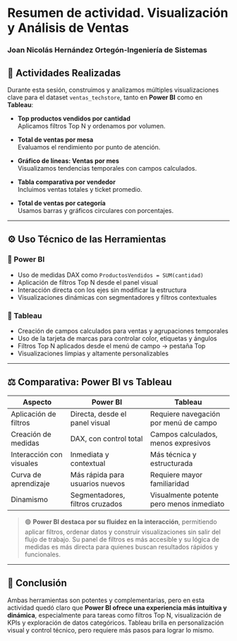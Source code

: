 # Resumen de actividad. Visualización y Análisis de Ventas

### Joan Nicolás Hernández Ortegón-Ingeniería de Sistemas

## 🧩 Actividades Realizadas

Durante esta sesión, construimos y analizamos múltiples visualizaciones clave para el dataset `ventas_techstore`, tanto en **Power BI** como en **Tableau**:

- **Top productos vendidos por cantidad**  
  Aplicamos filtros Top N y ordenamos por volumen.

- **Total de ventas por mesa**  
  Evaluamos el rendimiento por punto de atención.

- **Gráfico de líneas: Ventas por mes**  
  Visualizamos tendencias temporales con campos calculados.

- **Tabla comparativa por vendedor**  
  Incluimos ventas totales y ticket promedio.

- **Total de ventas por categoría**  
  Usamos barras y gráficos circulares con porcentajes.

---

## ⚙️ Uso Técnico de las Herramientas

### 🔹 Power BI

- Uso de medidas DAX como `ProductosVendidos = SUM(cantidad)`
- Aplicación de filtros Top N desde el panel visual
- Interacción directa con los ejes sin modificar la estructura
- Visualizaciones dinámicas con segmentadores y filtros contextuales

### 🔹 Tableau

- Creación de campos calculados para ventas y agrupaciones temporales
- Uso de la tarjeta de marcas para controlar color, etiquetas y ángulos
- Filtros Top N aplicados desde el menú de campo → pestaña Top
- Visualizaciones limpias y altamente personalizables

---

## ⚖️ Comparativa: Power BI vs Tableau

| Aspecto                  | Power BI                              | Tableau                                 |
|--------------------------|----------------------------------------|------------------------------------------|
| Aplicación de filtros    | Directa, desde el panel visual         | Requiere navegación por menú de campo    |
| Creación de medidas      | DAX, con control total                 | Campos calculados, menos expresivos      |
| Interacción con visuales | Inmediata y contextual                 | Más técnica y estructurada               |
| Curva de aprendizaje     | Más rápida para usuarios nuevos        | Requiere mayor familiaridad              |
| Dinamismo                | Segmentadores, filtros cruzados       | Visualmente potente pero menos inmediato |

> 🟢 **Power BI destaca por su fluidez en la interacción**, permitiendo aplicar filtros, ordenar datos y construir visualizaciones sin salir del flujo de trabajo. Su panel de filtros es más accesible y su lógica de medidas es más directa para quienes buscan resultados rápidos y funcionales.

---

## 🧠 Conclusión

Ambas herramientas son potentes y complementarias, pero en esta actividad quedó claro que **Power BI ofrece una experiencia más intuitiva y dinámica**, especialmente para tareas como filtros Top N, visualización de KPIs y exploración de datos categóricos. Tableau brilla en personalización visual y control técnico, pero requiere más pasos para lograr lo mismo.

